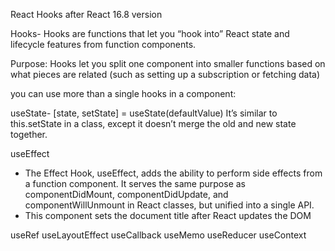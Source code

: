 React Hooks
after React 16.8 version

Hooks-
Hooks are functions that let you “hook into” React state and lifecycle features from function components. 

Purpose:
Hooks let you split one component into smaller functions based on what pieces are related (such as setting up a subscription or fetching data)

you can use more than a single hooks in a component:


useState- [state, setState] = useState(defaultValue)
It’s similar to this.setState in a class, except it doesn’t merge the old and new state together.

useEffect
-  The Effect Hook, useEffect, adds the ability to perform side effects from a function component. It serves the same purpose as componentDidMount, componentDidUpdate, and componentWillUnmount in React classes, but unified into a single API. 
-  This component sets the document title after React updates the DOM

useRef
useLayoutEffect
useCallback
useMemo
useReducer
useContext
